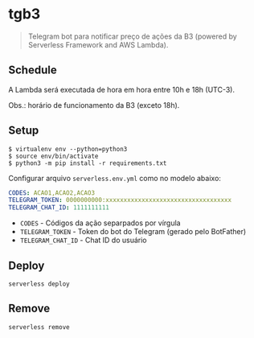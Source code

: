 # tgb3

> Telegram bot para notificar preço de ações da B3 (powered by Serverless Framework and AWS Lambda).

## Schedule

A Lambda será executada de hora em hora entre 10h e 18h (UTC-3).

Obs.: horário de funcionamento da B3 (exceto 18h).

## Setup

```
$ virtualenv env --python=python3
$ source env/bin/activate
$ python3 -m pip install -r requirements.txt
```

Configurar arquivo `serverless.env.yml` como no modelo abaixo:

```yaml
CODES: ACAO1,ACAO2,ACAO3
TELEGRAM_TOKEN: 0000000000:xxxxxxxxxxxxxxxxxxxxxxxxxxxxxxxxxxx
TELEGRAM_CHAT_ID: 1111111111
```

- `CODES` - Códigos da ação separpados por vírgula
- `TELEGRAM_TOKEN` - Token do bot do Telegram (gerado pelo BotFather)
- `TELEGRAM_CHAT_ID` - Chat ID do usuário

## Deploy

```
serverless deploy
```

## Remove

```
serverless remove
```

